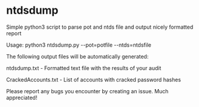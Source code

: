 # ntdsdump
Simple python3 script to parse pot and ntds file and output nicely formatted report

Usage: python3 ntdsdump.py --pot=potfile --ntds=ntdsfile

The following output files will be automatically generated:

  ntdsdump.txt - Formatted text file with the results of your audit

  CrackedAccounts.txt - List of accounts with cracked password hashes


Please report any bugs you encounter by creating an issue. Much appreciated!
